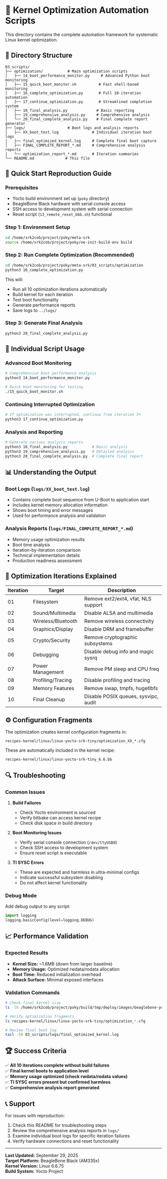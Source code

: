 # 🔧 Kernel Optimization Automation Scripts

This directory contains the complete automation framework for systematic Linux kernel optimization.

## 📁 Directory Structure

```
03_scripts/
├── optimization/           # Main optimization scripts
│   ├── 14_boot_performance_monitor.py     # Advanced Python boot monitoring
│   ├── 15_quick_boot_monitor.sh          # Fast shell-based monitoring
│   ├── 16_complete_optimization.py       # Full 10-iteration automation
│   ├── 17_continue_optimization.py       # Streamlined completion system
│   ├── 18_final_analysis.py             # Basic reporting
│   ├── 19_comprehensive_analysis.py     # Comprehensive analysis
│   └── 20_final_complete_analysis.py    # Final complete report generator
├── logs/                   # Boot logs and analysis reports
│   ├── XX_boot_test.log               # Individual iteration boot logs
│   ├── final_optimized_kernel.log     # Complete final boot capture
│   ├── FINAL_COMPLETE_REPORT_*.md     # Comprehensive analysis reports
│   └── optimization_report_*.md       # Iteration summaries
└── README.md              # This file
```

## 🚀 Quick Start Reproduction Guide

### Prerequisites
- Yocto build environment set up (`poky` directory)
- BeagleBone Black hardware with serial console access
- SSH access to development system with serial connection
- Reset script (`13_remote_reset_bbb.sh`) functional

### Step 1: Environment Setup
```bash
cd /home/srk2cob/project/poky/meta-srk
source /home/srk2cob/project/poky/oe-init-build-env build
```

### Step 2: Run Complete Optimization (Recommended)
```bash
cd /home/srk2cob/project/poky/meta-srk/03_scripts/optimization
python3 16_complete_optimization.py
```

This will:
- Run all 10 optimization iterations automatically
- Build kernel for each iteration
- Test boot functionality
- Generate performance reports
- Save logs to `../logs/`

### Step 3: Generate Final Analysis
```bash
python3 20_final_complete_analysis.py
```

## 🔧 Individual Script Usage

### Advanced Boot Monitoring
```bash
# Comprehensive boot performance analysis
python3 14_boot_performance_monitor.py

# Quick boot monitoring for testing
./15_quick_boot_monitor.sh
```

### Continuing Interrupted Optimization
```bash
# If optimization was interrupted, continue from iteration 3+
python3 17_continue_optimization.py
```

### Analysis and Reporting
```bash
# Generate various analysis reports
python3 18_final_analysis.py           # Basic analysis
python3 19_comprehensive_analysis.py   # Detailed analysis
python3 20_final_complete_analysis.py  # Complete final report
```

## 📊 Understanding the Output

### Boot Logs (`logs/XX_boot_test.log`)
- Contains complete boot sequence from U-Boot to application start
- Includes kernel memory allocation information
- Shows boot timing and error messages
- Used for performance analysis and validation

### Analysis Reports (`logs/FINAL_COMPLETE_REPORT_*.md`)
- Memory usage optimization results
- Boot time analysis
- Iteration-by-iteration comparison
- Technical implementation details
- Production readiness assessment

## 🎯 Optimization Iterations Explained

| Iteration | Target | Description |
|-----------|--------|-------------|
| 01 | Filesystem | Remove ext2/ext4, vfat, NLS support |
| 02 | Sound/Multimedia | Disable ALSA and multimedia |
| 03 | Wireless/Bluetooth | Remove wireless connectivity |
| 04 | Graphics/Display | Disable DRM and framebuffer |
| 05 | Crypto/Security | Remove cryptographic subsystems |
| 06 | Debugging | Disable debug info and magic sysrq |
| 07 | Power Management | Remove PM sleep and CPU freq |
| 08 | Profiling/Tracing | Disable profiling and tracing |
| 09 | Memory Features | Remove swap, tmpfs, hugetlbfs |
| 10 | Final Cleanup | Disable POSIX queues, sysvipc, audit |

## ⚙️ Configuration Fragments

The optimization creates kernel configuration fragments in:
```
recipes-kernel/linux/linux-yocto-srk-tiny/optimization_XX_*.cfg
```

These are automatically included in the kernel recipe:
```
recipes-kernel/linux/linux-yocto-srk-tiny_6.6.bb
```

## 🔍 Troubleshooting

### Common Issues

1. **Build Failures**
   - Check Yocto environment is sourced
   - Verify bitbake can access kernel recipe
   - Check disk space in build directory

2. **Boot Monitoring Issues**
   - Verify serial console connection (`/dev/ttyUSB0`)
   - Check SSH access to development system
   - Ensure reset script is executable

3. **TI SYSC Errors**
   - These are expected and harmless in ultra-minimal configs
   - Indicate successful subsystem disabling
   - Do not affect kernel functionality

### Debug Mode
Add debug output to any script:
```python
import logging
logging.basicConfig(level=logging.DEBUG)
```

## 📈 Performance Validation

### Expected Results
- **Kernel Size:** ~1.6MB (down from larger baseline)
- **Memory Usage:** Optimized rwdata/rodata allocation
- **Boot Time:** Reduced initialization overhead
- **Attack Surface:** Minimal exposed interfaces

### Validation Commands
```bash
# Check final kernel size
ls -lh /home/srk2cob/project/poky/build/tmp/deploy/images/beaglebone-yocto-srk-tiny/zImage*.bin

# Verify optimization fragments
ls recipes-kernel/linux/linux-yocto-srk-tiny/optimization_*.cfg

# Review final boot log
tail -50 03_scripts/logs/final_optimized_kernel.log
```

## 🏆 Success Criteria

✅ **All 10 iterations complete without build failures**  
✅ **Final kernel boots to application level**  
✅ **Memory usage optimized (check rwdata/rodata values)**  
✅ **TI SYSC errors present but confirmed harmless**  
✅ **Comprehensive analysis report generated**

## 📞 Support

For issues with reproduction:
1. Check this README for troubleshooting steps
2. Review the comprehensive analysis reports in `logs/`
3. Examine individual boot logs for specific iteration failures
4. Verify hardware connections and reset functionality

---

**Last Updated:** September 29, 2025  
**Target Platform:** BeagleBone Black (AM335x)  
**Kernel Version:** Linux 6.6.75  
**Build System:** Yocto Project